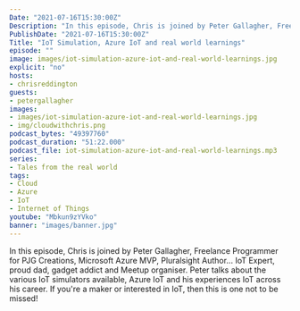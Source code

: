```yaml
---
Date: "2021-07-16T15:30:00Z"
Description: "In this episode, Chris is joined by Peter Gallagher, Freelance Programmer for PJG Creations, Microsoft Azure MVP, Pluralsight Author... IoT Expert, proud dad, gadget addict and Meetup organiser. Peter talks about the various IoT simulators available, Azure IoT and his experiences IoT across his career. If you're a maker or interested in IoT, then this is one not to be missed!"
PublishDate: "2021-07-16T15:30:00Z"
Title: "IoT Simulation, Azure IoT and real world learnings"
episode: ""
image: images/iot-simulation-azure-iot-and-real-world-learnings.jpg
explicit: "no"
hosts:
- chrisreddington
guests:
- petergallagher
images:
- images/iot-simulation-azure-iot-and-real-world-learnings.jpg
- img/cloudwithchris.png
podcast_bytes: "49397760"
podcast_duration: "51:22.000"
podcast_file: iot-simulation-azure-iot-and-real-world-learnings.mp3
series:
- Tales from the real world
tags:
- Cloud
- Azure
- IoT
- Internet of Things
youtube: "Mbkun9zYVko"
banner: "images/banner.jpg"
---
```

In this episode, Chris is joined by Peter Gallagher, Freelance Programmer for PJG Creations, Microsoft Azure MVP, Pluralsight Author... IoT Expert, proud dad, gadget addict and Meetup organiser. Peter talks about the various IoT simulators available, Azure IoT and his experiences IoT across his career. If you're a maker or interested in IoT, then this is one not to be missed!
